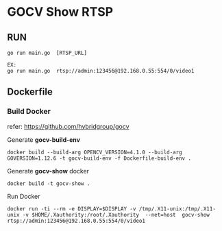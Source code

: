 # GOCV Show RTSP

## RUN

```
go run main.go  [RTSP_URL]

EX:
go run main.go  rtsp://admin:123456@192.168.0.55:554/0/video1
```


## Dockerfile

### Build Docker

refer: https://github.com/hybridgroup/gocv

Generate **gocv-build-env**

```
docker build --build-arg OPENCV_VERSION=4.1.0 --build-arg GOVERSION=1.12.6 -t gocv-build-env -f Dockerfile-build-env .
```

Generate **gocv-show** docker 

```
docker build -t gocv-show .
```

Run Docker 

```
docker run -ti --rm -e DISPLAY=$DISPLAY -v /tmp/.X11-unix:/tmp/.X11-unix -v $HOME/.Xauthority:/root/.Xauthority  --net=host  gocv-show rtsp://admin:123456@192.168.0.55:554/0/video1
```
